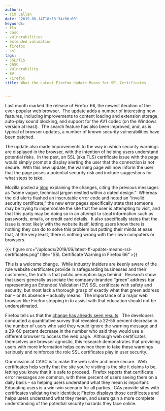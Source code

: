 ```yaml
---
authors:
- Tim Callan
date: "2019-06-14T18:13:34+00:00"
keywords:
- tls
- casc
- vulnerabilities
- extended validation
- firefox
- ssl
tags:
- SSL/TLS
- CASC
- Vulnerability
- EV
- Firefox
title: What the Latest Firefox Update Means for SSL Certificates


---
```

Last month marked the release of Firefox 66, the newest iteration of the ever-popular web browser.  The update adds a number of interesting new features, including improvements to content loading and extension storage, auto-play sound blocking, and support for the AV1 codec (on the Windows version at least).  The search feature has also been improved, and, as is typical of browser updates, a number of known security vulnerabilities have been patched.

The update also made improvements to the way in which security warnings are displayed in the browser, with the intention of helping users understand potential risks.  In the past, an SSL (aka TLS) certificate issue with the page would simply prompt a display alerting the user that the connection is not secure.  With this new update, the warning page will now inform the user that the page poses a potential security risk and include suggestions for what steps to take.

Mozilla posted a [blog][1] explaining the changes, citing the previous messages as “some vague, technical jargon nestled within a dated design.”  Whereas the old alerts flashed an inscrutable error code and noted an “invalid security certificate,” the new error pages specifically state that someone may be trying to impersonate the site that the user is attempting to visit, and that this party may be doing so in an attempt to steal information such as passwords, emails, or credit card details.  It also specifically states that the issue is most likely with the website itself, letting users know there is nothing they can do to solve this problem but putting their minds at ease that, at the very least, there is nothing wrong with their own computers or browsers.

{{< figure src="/uploads/2019/06/latest-ff-update-means-ssl-certificates.png" title="SSL Certificate Warning in Firefox 66" >}}

This is a welcome change.  While industry insiders are keenly aware of the role website certificates provide in safeguarding businesses and their customers, the truth is that public perception lags behind.  Research show that users generally associate the company-branded “green” address bar representing an Extended Validation (EV) SSL certificate with safety and security, but most lack a thorough grasp of exactly what that green address bar – or its absence – actually means.  The importance of a major web browser like Firefox stepping in to assist with that education should not be underestimated.

Firefox tells us that the [change has already seen results][1].  The developers conducted a quantitative survey that revealed a 22-55 percent decrease in the number of users who said they would ignore the warning message and a 29-60 percent decrease in the number who said they would use a different browser to access the web page.  Although web certificates themselves are browser agnostic, this research demonstrates that providing users with more information helps convince them to take these warnings seriously and reinforces the role SSL certificates play in user security.

Our mission at CASC is to make the web safer and more secure.  Web certificates help verify that the site you’re visiting is the site it claims to be, letting you know that it is safe to proceed.  Firefox reports that certificate error messages are common, with three percent of users seeing them on a daily basis – so helping users understand what they mean is important.  Educating users is a win-win scenario for all parties.  CAs provide sites with certificates validating their identities; Firefox displays those certificates and helps users understand what they mean, and users gain a more complete understanding of the potential security hazards they face online.

 [1]: https://blog.mozilla.org/ux/2019/03/designing-better-security-warnings/